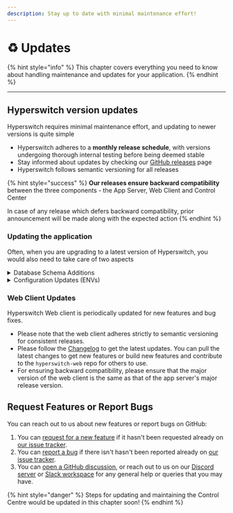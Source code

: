 ```yaml
---
description: Stay up to date with minimal maintenance effort!
---
```


# ♻ Updates



{% hint style="info" %}
This chapter covers everything you need to know about handling maintenance and updates for your application.
{% endhint %}

***

## Hyperswitch version updates

Hyperswitch requires minimal maintenance effort, and updating to newer versions is quite simple

* Hyperswitch adheres to a **monthly release schedule**, with versions undergoing thorough internal testing before being deemed stable
* Stay informed about updates by checking our [GitHub releases](https://github.com/juspay/hyperswitch/releases) page
* Hyperswitch follows semantic versioning for all releases

{% hint style="success" %}
**Our releases ensure backward compatibility** between the three components - the App Server, Web Client and Control Center

In case of any release which defers backward compatibility, prior announcement will be made along with the expected action
{% endhint %}

### Updating the application

Often, when you are upgrading to a latest version of Hyperswitch, you would also need to take care of two aspects

<details>

<summary>Database Schema Additions</summary>

***

**Why is this required?**

This is required due to any schema additions/ deletions required due to the new features

***

**How to update the schema?**

* The SQL commands for database schema changes would be included in the `up.sql` files included in sub-directories of the `migrations` directory in the repository
* You can easily obtain the commands to be run with a command like the one below

{% code overflow="wrap" fullWidth="false" %}
```bash
$ git diff --name-only <CURRENT_VERSION>..<NEW_VERSION> migrations/**/up.sql | sort | xargs cat
```
{% endcode %}

* You can log in to the database console and run the SQL commands obtained

</details>

<details>

<summary>Configuration Updates (ENVs)</summary>

***

**Why is this required?**

* Environment variables typically store configuration data such as API endpoints, database connection details, security credentials, feature toggles, and application settings
* Managing them in each new release is essential to accommodate changes, adapt to evolving requirements, maintain security, and ensure the application functions are as intended

***

**How to update the environment variables?**

* Hyperswitch allows specifying application configuration variables from two sources a TOML file and environment variables, with environment variables having higher priority
* Except for some values such as database connection information that must be provided, if a configuration variable has not been specified in either source, the application uses default values specified in code
* To ease the management of application configuration variables, the suggested approach would be to specify values that would depend on the deployment environment such as database and Redis URLs and some secrets values (such as admin API key, master encryption key, etc.) via environment variables, and specifying domain related configuration variables (such as payment methods enabled for a specific connector, base URLs used for accessing connectors, etc.) via the TOML file
* This way, you can just copy over the [`development.toml`](https://github.com/juspay/hyperswitch/blob/main/config/development.toml) file from the repository for ensuring that the application configuration variables are up-to-date

</details>

### Web Client Updates

Hyperswitch Web client is periodically updated for new features and bug fixes.&#x20;

* Please note that the web client adheres strictly to semantic versioning for consistent releases.
* Please follow the [Changelog](https://github.com/juspay/hyperswitch-web/blob/main/CHANGELOG.md) to get the latest updates. You can pull the latest changes to get new features or build new features and contribute to the `hyperswitch-web` repo for others to use.
* For ensuring backward compatibility, please ensure that the major version of the web client is the same as that of the app server's major release version.

## Request Features or Report Bugs

You can reach out to us about new features or report bugs on GitHub:

1. You can [request for a new feature](https://github.com/juspay/hyperswitch/issues/new?assignees=\&labels=C-feature%2CS-awaiting-triage\&projects=\&template=feature\_request.yml\&title=%5BFEATURE%5D+) if it hasn't been requested already on [our issue tracker](https://github.com/juspay/hyperswitch/issues?q=is%3Aissue+is%3Aopen).
2. You can [report a bug](https://github.com/juspay/hyperswitch/issues/new?assignees=\&labels=C-bug%2CS-awaiting-triage\&projects=\&template=bug\_report.yml\&title=%5BBUG%5D+) if there isn't hasn't been reported already on [our issue tracker](https://github.com/juspay/hyperswitch/issues?q=is%3Aissue+is%3Aopen).
3. You can [open a GitHub discussion](https://github.com/juspay/hyperswitch/discussions/new/choose), or reach out to us on our [Discord server](https://discord.gg/wJZ7DVW8mm) or [Slack workspace](https://join.slack.com/t/hyperswitch-io/shared\_invite/zt-1k6cz4lee-SAJzhz6bjmpp4jZCDOtOIg) for any general help or queries that you may have.

{% hint style="danger" %}
Steps for updating and maintaining the Control Centre would be updated in this chapter soon!
{% endhint %}
